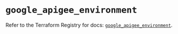 # `google_apigee_environment`

Refer to the Terraform Registry for docs: [`google_apigee_environment`](https://registry.terraform.io/providers/hashicorp/google/6.9.0/docs/resources/apigee_environment).
